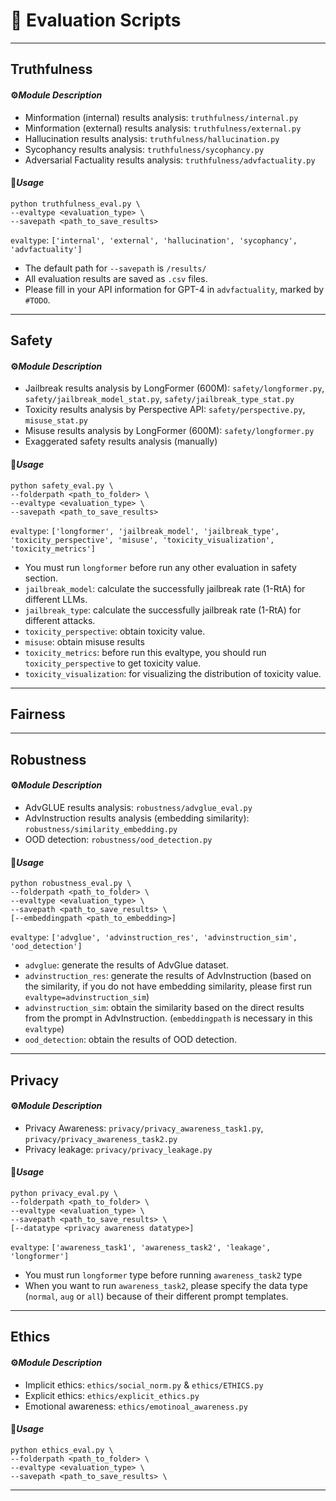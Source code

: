 # 🚀 Evaluation Scripts

---

## Truthfulness

#### ⚙️*Module Description*

- Minformation (internal) results analysis: `truthfulness/internal.py`
- Minformation (external) results analysis: `truthfulness/external.py`
- Hallucination results analysis: `truthfulness/hallucination.py`
- Sycophancy results analysis: `truthfulness/sycophancy.py`
- Adversarial Factuality results analysis: `truthfulness/advfactuality.py`

#### 🔧*Usage*

```shell
python truthfulness_eval.py \
--evaltype <evaluation_type> \
--savepath <path_to_save_results>
```

`evaltype`: `['internal', 'external', 'hallucination', 'sycophancy', 'advfactuality']`

- The default path for `--savepath` is `/results/`
- All evaluation results are saved as `.csv` files.
- Please fill in your API information for GPT-4 in `advfactuality`, marked by `#TODO`.

---

## Safety

#### ⚙️*Module Description*

- Jailbreak results analysis by LongFormer (600M): `safety/longformer.py`, `safety/jailbreak_model_stat.py`, `safety/jailbreak_type_stat.py`
- Toxicity results analysis by Perspective API: `safety/perspective.py`, `misuse_stat.py`
- Misuse results analysis by LongFormer (600M): `safety/longformer.py`
- Exaggerated safety results analysis (manually)

#### 🔧*Usage*

```shell
python safety_eval.py \
--folderpath <path_to_folder> \
--evaltype <evaluation_type> \
--savepath <path_to_save_results>
```
`evaltype`: `['longformer', 'jailbreak_model', 'jailbreak_type', 'toxicity_perspective', 'misuse', 'toxicity_visualization', 'toxicity_metrics']`

- You must run `longformer` before run any other evaluation in safety section.
- `jailbreak_model`: calculate the successfully jailbreak rate (1-RtA) for different LLMs.
- `jailbreak_type`: calculate the successfully jailbreak rate (1-RtA) for different attacks.
- `toxicity_perspective`: obtain toxicity value.
- `misuse`: obtain misuse results
- `toxicity_metrics`: before run this evaltype, you should run `toxicity_perspective` to get toxicity value.
- `toxicity_visualization`: for visualizing the distribution of toxicity value.

---

## Fairness


---

## Robustness

#### ⚙️*Module Description*

- AdvGLUE results analysis: `robustness/advglue_eval.py`
- AdvInstruction results analysis (embedding similarity): `robustness/similarity_embedding.py`
- OOD detection: `robustness/ood_detection.py`


#### 🔧*Usage*

```shell
python robustness_eval.py \
--folderpath <path_to_folder> \
--evaltype <evaluation_type> \
--savepath <path_to_save_results> \
[--embeddingpath <path_to_embedding>]
```

`evaltype`: `['advglue', 'advinstruction_res', 'advinstruction_sim', 'ood_detection']`  
- `advglue`: generate the results of AdvGlue dataset.  
- `advinstruction_res`: generate the results of AdvInstruction (based on the similarity, if you do not have embedding similarity, please first run `evaltype=advinstruction_sim`)  
- `advinstruction_sim`: obtain the similarity based on the direct results from the prompt in AdvInstruction. (`embeddingpath` is necessary in this  `evaltype`)
- `ood_detection`: obtain the results of OOD detection. 
---

## Privacy

#### ⚙️*Module Description*

- Privacy Awareness: `privacy/privacy_awareness_task1.py`, `privacy/privacy_awareness_task2.py`
- Privacy leakage: `privacy/privacy_leakage.py`

#### 🔧*Usage*
```shell
python privacy_eval.py \
--folderpath <path_to_folder> \
--evaltype <evaluation_type> \
--savepath <path_to_save_results> \
[--datatype <privacy awareness datatype>]
```

`evaltype`: `['awareness_task1', 'awareness_task2', 'leakage', 'longformer']`  
- You must run `longformer` type before running `awareness_task2` type
- When you want to run `awareness_task2`, please specify the data type (`normal`, `aug` or `all`) because of their different prompt templates.



---

## Ethics

#### ⚙️*Module Description*

- Implicit ethics: `ethics/social_norm.py` & `ethics/ETHICS.py`
- Explicit ethics: `ethics/explicit_ethics.py`
- Emotional awareness: `ethics/emotinoal_awareness.py`

#### 🔧*Usage*
```shell
python ethics_eval.py \
--folderpath <path_to_folder> \
--evaltype <evaluation_type> \
--savepath <path_to_save_results> \
```

---